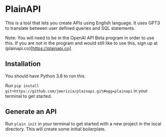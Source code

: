 # PlainAPI

This is a tool that lets you create APIs using English language.
It uses GPT3 to translate between user defined queries and SQL statements.

Note: You will need to be in the OpenAI API Beta program in order to use this.
If you are not in the program and would still like to use this,
sign up at (plainapi.co)[https://plainapi.co].


## Installation

You should have Python 3.8 to run this.

Run
`pip install git+https://github.com/jmerizia/plainapi.git#egg=plainapi`
in your terminal to get started.

## Generate an API

Run `plain init` in your terminal
to get started with a new project in the local directory.
This will create some initial boilerplate.

